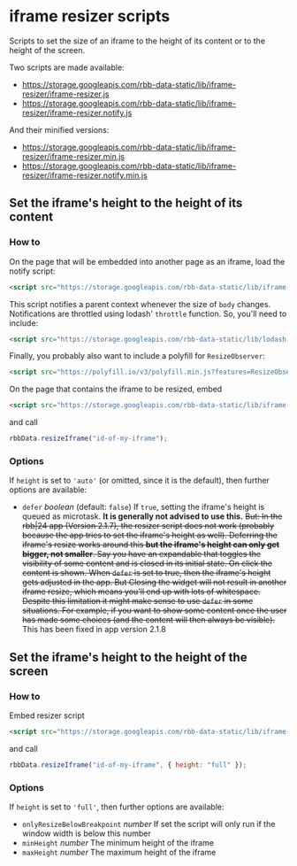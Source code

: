 # iframe resizer scripts

Scripts to set the size of an iframe to the height of its content or to the height of the screen.

Two scripts are made available:

- https://storage.googleapis.com/rbb-data-static/lib/iframe-resizer/iframe-resizer.js
- https://storage.googleapis.com/rbb-data-static/lib/iframe-resizer/iframe-resizer.notify.js

And their minified versions:

- https://storage.googleapis.com/rbb-data-static/lib/iframe-resizer/iframe-resizer.min.js
- https://storage.googleapis.com/rbb-data-static/lib/iframe-resizer/iframe-resizer.notify.min.js

## Set the iframe's height to the height of its content

### How to

On the page that will be embedded into another page as an iframe, load the notify script:

```html
<script src="https://storage.googleapis.com/rbb-data-static/lib/iframe-resizer/iframe-resizer.notify.js"></script>
```

This script notifies a parent context whenever the size of `body` changes. Notifications are throttled using lodash' `throttle` function. So, you'll need to include:

```html
<script src="https://storage.googleapis.com/rbb-data-static/lib/lodash.throttle.js"></script>
```

Finally, you probably also want to include a polyfill for `ResizeObserver`:

```html
<script src="https://polyfill.io/v3/polyfill.min.js?features=ResizeObserver"></script>
```

On the page that contains the iframe to be resized, embed

```html
<script src="https://storage.googleapis.com/rbb-data-static/lib/iframe-resizer/iframe-resizer.js"></script>
```

and call

```js
rbbData.resizeIframe("id-of-my-iframe");
```

### Options

If `height` is set to `'auto'` (or omitted, since it is the default), then further options are available:

- `defer` _boolean_ (default: `false`) If `true`, setting the iframe's height is queued as microtask. **It is generally not advised to use this.** ~~But: In the rbb|24 app (Version 2.1.7), the resizer script does not work (probably because the app tries to set the iframe's height as well). Deferring the iframe's resize works around this **but the iframe's height can only get bigger, not smaller**. Say you have an expandable that toggles the visibility of some content and is closed in its initial state. On click the content is shown. When `defer` is set to true, then the iframe's height gets adjusted in the app. But Closing the widget will not result in another iframe resize, which means you'll end up with lots of whitespace. Despite this limitation it might make sense to use `defer` in some situations. For example, if you want to show some content once the user has made some choices (and the content will then always be visible).~~ This has been fixed in app version 2.1.8

## Set the iframe's height to the height of the screen

### How to

Embed resizer script

```html
<script src="https://storage.googleapis.com/rbb-data-static/lib/iframe-resizer/iframe-resizer.js"></script>
```

and call

```js
rbbData.resizeIframe("id-of-my-iframe", { height: "full" });
```

### Options

If `height` is set to `'full'`, then further options are available:

- `onlyResizeBelowBreakpoint` _number_ If set the script will only run if the window width is below this number
- `minHeight` _number_ The minimum height of the iframe
- `maxHeight` _number_ The maximum height of the iframe
